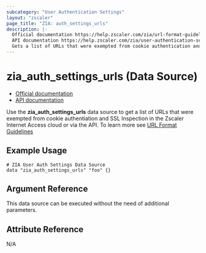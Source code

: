 ```yaml
---
subcategory: "User Authentication Settings"
layout: "zscaler"
page_title: "ZIA: auth_settings_urls"
description: |-
  Official documentation https://help.zscaler.com/zia/url-format-guidelines
  API documentation https://help.zscaler.com/zia/user-authentication-settings#/authSettings/exemptedUrls-get
  Gets a list of URLs that were exempted from cookie authentication and SSL Inspection.
---
```


# zia_auth_settings_urls (Data Source)

* [Official documentation](https://help.zscaler.com/zia/url-format-guidelines)
* [API documentation](https://help.zscaler.com/zia/user-authentication-settings#/authSettings/exemptedUrls-get)

Use the **zia_auth_settings_urls** data source to get a list of URLs that were exempted from cookie authentiation and SSL Inspection in the Zscaler Internet Access cloud or via the API. To learn more see [URL Format Guidelines](https://help.zscaler.com/zia/url-format-guidelines)

## Example Usage

```hcl
# ZIA User Auth Settings Data Source
data "zia_auth_settings_urls" "foo" {}
```

## Argument Reference

This data source can be executed without the need of additional parameters.

## Attribute Reference

N/A
